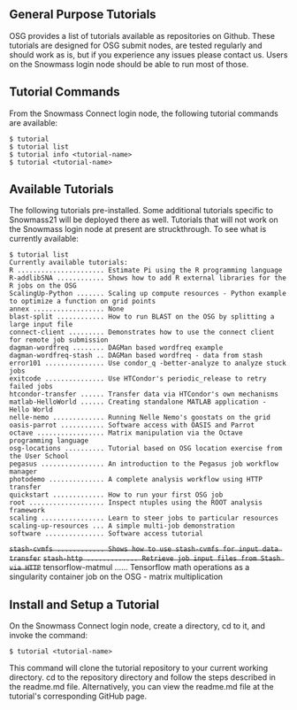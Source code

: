 ## General Purpose Tutorials

OSG provides a list of tutorials available as repositories on Github. These tutorials are designed for OSG submit nodes, are tested regularly and should work as is, but if you experience any issues please contact us. Users on the Snowmass login node should be able to run most of those. 

## Tutorial Commands

From the Snowmass Connect login node, the following tutorial commands are available:

    $ tutorial
    $ tutorial list
    $ tutorial info <tutorial-name>
    $ tutorial <tutorial-name>

## Available Tutorials

The following tutorials pre-installed. Some additional tutorials specific to Snowmass21 will be deployed there as well. Tutorials that will not work on the Snowmass login node at present are struckthrough. To see what is currently available: 

    $ tutorial list
    Currently available tutorials:
    R ...................... Estimate Pi using the R programming language
    R-addlibSNA ............ Shows how to add R external libraries for the R jobs on the OSG
    ScalingUp-Python ....... Scaling up compute resources - Python example to optimize a function on grid points
    annex .................. None
    blast-split ............ How to run BLAST on the OSG by splitting a large input file
    connect-client ......... Demonstrates how to use the connect client for remote job submission
    dagman-wordfreq ........ DAGMan based wordfreq example
    dagman-wordfreq-stash .. DAGMan based wordfreq - data from stash
    error101 ............... Use condor_q -better-analyze to analyze stuck jobs
    exitcode ............... Use HTCondor's periodic_release to retry failed jobs
    htcondor-transfer ...... Transfer data via HTCondor's own mechanisms
    matlab-HelloWorld ...... Creating standalone MATLAB application - Hello World 
    nelle-nemo ............. Running Nelle Nemo's goostats on the grid
    oasis-parrot ........... Software access with OASIS and Parrot
    octave ................. Matrix manipulation via the Octave programming language
    osg-locations .......... Tutorial based on OSG location exercise from the User School
    pegasus ................ An introduction to the Pegasus job workflow manager
    photodemo .............. A complete analysis workflow using HTTP transfer
    quickstart ............. How to run your first OSG job
    root ................... Inspect ntuples using the ROOT analysis framework
    scaling ................ Learn to steer jobs to particular resources
    scaling-up-resources ... A simple multi-job demonstration
    software ............... Software access tutorial
~~`stash-cvmfs ............ Shows how to use stash-cvmfs for input data transfer`~~
~~`stash-http ............. Retrieve job input files from Stash via HTTP`~~
    tensorflow-matmul ...... Tensorflow math operations as a singularity container job on the OSG - matrix multiplication

## Install and Setup a Tutorial

On the Snowmass Connect login node, create a directory, cd to it, and invoke the command:

    $ tutorial <tutorial-name>

This command will clone the tutorial repository to your current working directory. cd to the repository directory 
and follow the steps described in the readme.md file. Alternatively, you can view the readme.md 
file at the tutorial's corresponding GitHub page.


